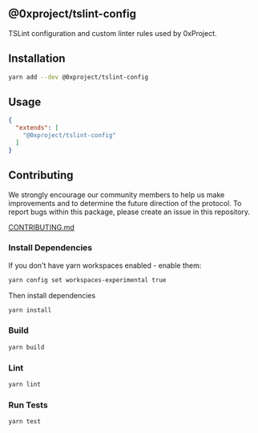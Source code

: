 @0xproject/tslint-config
------

TSLint configuration and custom linter rules used by 0xProject.

## Installation

```bash
yarn add --dev @0xproject/tslint-config
```

## Usage

```json
{
  "extends": [
    "@0xproject/tslint-config"
  ]
}
```

## Contributing

We strongly encourage our community members to help us make improvements and to determine the future direction of the protocol. To report bugs within this package, please create an issue in this repository.

[CONTRIBUTING.md](../../CONTRIBUTING.md)

### Install Dependencies

If you don't have yarn workspaces enabled - enable them:
```bash
yarn config set workspaces-experimental true
```

Then install dependencies
```bash
yarn install
```

### Build

```bash
yarn build
```

### Lint

```bash
yarn lint
```

### Run Tests

```bash
yarn test
```
